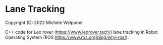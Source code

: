 Lane Tracking
===
Copyright (C) 2022 Michele Welponer

C++ code for Leo rover (https://www.leorover.tech/) lane tracking in Robot 
Operating System (ROS https://www.ros.org/blog/why-ros/).
